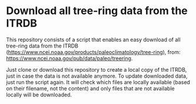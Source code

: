 # Download all tree-ring data from the ITRDB

This repository consists of a script that enables an easy download of all tree-ring data from the ITRDB (https://www.ncei.noaa.gov/products/paleoclimatology/tree-ring), from: https://www.ncei.noaa.gov/pub/data/paleo/treering.

Just clone or download this repository to create a local copy of the ITRDB, just in case the data is not available anymore. To update downloaded data, just run the script again. It will check which files are locally available (based on their filename, not the content) and only files that are not available locally will be downloaded.
